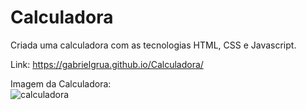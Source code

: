 # Calculadora
Criada uma calculadora com as tecnologias HTML, CSS e Javascript. <br/>

Link: https://gabrielgrua.github.io/Calculadora/ <br/>

Imagem da Calculadora:
<br>
![calculadora](https://user-images.githubusercontent.com/95376934/145257872-06a08482-4c6c-4f63-8fa2-8a7e2c69a3f5.PNG)
